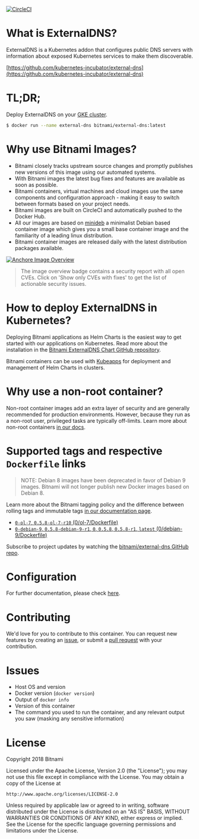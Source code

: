 [![CircleCI](https://circleci.com/gh/bitnami/bitnami-docker-external-dns/tree/master.svg?style=shield)](https://circleci.com/gh/bitnami/bitnami-docker-external-dns/tree/master)

# What is ExternalDNS?

ExternalDNS is a Kubernetes addon that configures public DNS servers with information about exposed Kubernetes services to make them discoverable.

[https://github.com/kubernetes-incubator/external-dns](https://github.com/kubernetes-incubator/external-dns)

# TL;DR;

Deploy ExternalDNS on your [GKE cluster](https://github.com/kubernetes-incubator/external-dns/blob/master/docs/tutorials/nginx-ingress.md).

```bash
$ docker run --name external-dns bitnami/external-dns:latest
```

# Why use Bitnami Images?

* Bitnami closely tracks upstream source changes and promptly publishes new versions of this image using our automated systems.
* With Bitnami images the latest bug fixes and features are available as soon as possible.
* Bitnami containers, virtual machines and cloud images use the same components and configuration approach - making it easy to switch between formats based on your project needs.
* Bitnami images are built on CircleCI and automatically pushed to the Docker Hub.
* All our images are based on [minideb](https://github.com/bitnami/minideb) a minimalist Debian based container image which gives you a small base container image and the familiarity of a leading linux distribution.
* Bitnami container images are released daily with the latest distribution packages available.

[![Anchore Image Overview](https://anchore.io/service/badges/image/1de1ffa2abfac6b951646713f54e4a1a592a6acbda03c345906d734dcb0127e0)](https://anchore.io/image/dockerhub/bitnami%2Fexternal-dns%3Alatest#security)

> The image overview badge contains a security report with all open CVEs. Click on 'Show only CVEs with fixes' to get the list of actionable security issues.

# How to deploy ExternalDNS in Kubernetes?

Deploying Bitnami applications as Helm Charts is the easiest way to get started with our applications on Kubernetes. Read more about the installation in the [Bitnami ExternalDNS Chart GitHub repository](https://github.com/bitnami/charts/tree/master/bitnami/external-dns).

Bitnami containers can be used with [Kubeapps](https://kubeapps.com/) for deployment and management of Helm Charts in clusters.

# Why use a non-root container?

Non-root container images add an extra layer of security and are generally recommended for production environments. However, because they run as a non-root user, privileged tasks are typically off-limits. Learn more about non-root containers [in our docs](https://docs.bitnami.com/containers/how-to/work-with-non-root-containers/).

# Supported tags and respective `Dockerfile` links

> NOTE: Debian 8 images have been deprecated in favor of Debian 9 images. Bitnami will not longer publish new Docker images based on Debian 8.

Learn more about the Bitnami tagging policy and the difference between rolling tags and immutable tags [in our documentation page](https://docs.bitnami.com/containers/how-to/understand-rolling-tags-containers/).


* [`0-ol-7`, `0.5.8-ol-7-r10` (0/ol-7/Dockerfile)](https://github.com/bitnami/bitnami-docker-external-dns/blob/0.5.8-ol-7-r10/0/ol-7/Dockerfile)
* [`0-debian-9`, `0.5.8-debian-9-r1`, `0`, `0.5.8`, `0.5.8-r1`, `latest` (0/debian-9/Dockerfile)](https://github.com/bitnami/bitnami-docker-external-dns/blob/0.5.8-debian-9-r1/0/debian-9/Dockerfile)

Subscribe to project updates by watching the [bitnami/external-dns GitHub repo](https://github.com/bitnami/bitnami-docker-external-dns).

# Configuration

For further documentation, please check [here](https://github.com/kubernetes-incubator/external-dns).

# Contributing

We'd love for you to contribute to this container. You can request new features by creating an [issue](https://github.com/bitnami/bitnami-docker-external-dns/issues), or submit a [pull request](https://github.com/bitnami/bitnami-docker-external-dns/pulls) with your contribution.

# Issues

<!-- If you encountered a problem running this container, you can file an [issue](https://github.com/bitnami/bitnami-docker-external-dns/issues). For us to provide better support, be sure to include the following information in your issue: -->

- Host OS and version
- Docker version (`docker version`)
- Output of `docker info`
- Version of this container
- The command you used to run the container, and any relevant output you saw (masking any sensitive information)

# License
Copyright 2018 Bitnami

Licensed under the Apache License, Version 2.0 (the "License");
you may not use this file except in compliance with the License.
You may obtain a copy of the License at

    http://www.apache.org/licenses/LICENSE-2.0

Unless required by applicable law or agreed to in writing, software
distributed under the License is distributed on an "AS IS" BASIS,
WITHOUT WARRANTIES OR CONDITIONS OF ANY KIND, either express or implied.
See the License for the specific language governing permissions and
limitations under the License.
